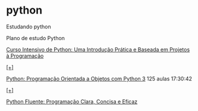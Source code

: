 # python
Estudando python


Plano de estudo Python

[Curso Intensivo de Python: Uma Introdução Prática e Baseada em Projetos à Programação](https://www.amazon.com.br/Curso-Intensivo-Python-Introdu%C3%A7%C3%A3o-Programa%C3%A7%C3%A3o/dp/8575225030/ref=sr_1_1?__mk_pt_BR=%C3%85M%C3%85%C5%BD%C3%95%C3%91&crid=1500R1VELZ4HF&keywords=curso+intensivo+de+python&qid=1589806533&sprefix=curso+intensivo%2Caps%2C879&sr=8-1)

[[+]](https://github.com/renatogcruz/python/tree/master/curso_intesivo_python)

[Python: Programação Orientada a Objetos com Python 3](https://www.udemy.com/course/programacao-orientada-a-objetos-com-python/) 125 aulas
17:30:42

[[+]](https://github.com/renatogcruz/python/tree/master/poo_py)


[Python Fluente: Programação Clara, Concisa e Eficaz](https://www.amazon.com.br/Python-Fluente-Programa%C3%A7%C3%A3o-Concisa-Eficaz/dp/857522462X/ref=sr_1_1?__mk_pt_BR=%C3%85M%C3%85%C5%BD%C3%95%C3%91&crid=1QUT2H5M7FSKR&keywords=python+fluente&qid=1589806682&sprefix=python+flue%2Caps%2C338&sr=8-1)
